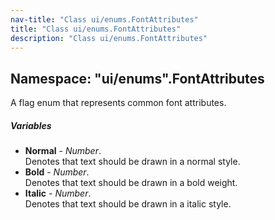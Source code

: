 ```yaml
---
nav-title: "Class ui/enums.FontAttributes"
title: "Class ui/enums.FontAttributes"
description: "Class ui/enums.FontAttributes"
---
```

## Namespace: "ui/enums".FontAttributes
A flag enum that represents common font attributes.

##### Variables
 - **Normal** - _Number_.    
  Denotes that text should be drawn in a normal style.
 - **Bold** - _Number_.    
  Denotes that text should be drawn in a bold weight.
 - **Italic** - _Number_.    
  Denotes that text should be drawn in a italic style.